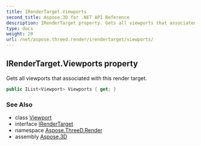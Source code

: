 ```yaml
---
title: IRenderTarget.Viewports
second_title: Aspose.3D for .NET API Reference
description: IRenderTarget property. Gets all viewports that associated with this render target
type: docs
weight: 20
url: /net/aspose.threed.render/irendertarget/viewports/
---
```

## IRenderTarget.Viewports property

Gets all viewports that associated with this render target.

```csharp
public IList<Viewport> Viewports { get; }
```

### See Also

* class [Viewport](../../viewport/)
* interface [IRenderTarget](../)
* namespace [Aspose.ThreeD.Render](../../../aspose.threed.render/)
* assembly [Aspose.3D](../../../)


